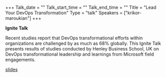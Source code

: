 +++
Talk_date = ""
Talk_start_time = ""
Talk_end_time = ""
Title = "Lead Your DevOps Transformation"
Type = "talk"
Speakers = ["krikor-maroukian"]
+++

**Ignite Talk**

Recent studies report that DevOps transformational efforts within organizations are challenged by as much as 68% globally. This Ignite Talk presents results of studies conducted by Henley Business School, UK on DevOps transformational leadership and learnings from Microsoft field engagements.

[slides](https://assets.devopsdays.org/events/2019/stockholm/Lead-Your-DevOps-Transformation.pdf)

